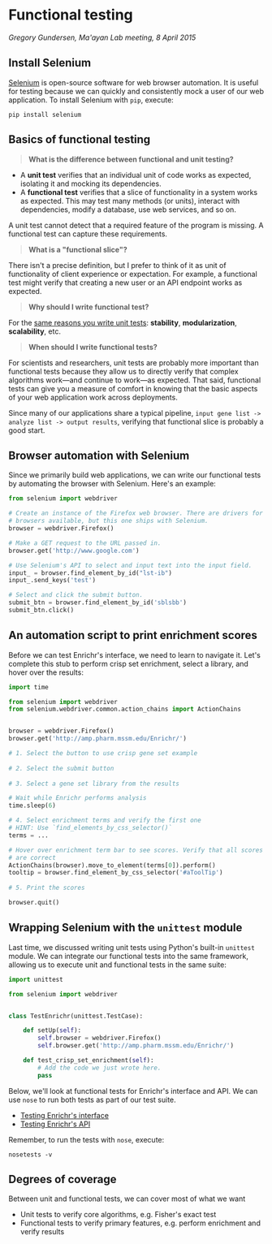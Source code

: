 # Functional testing
_Gregory Gundersen, Ma'ayan Lab meeting, 8 April 2015_

## Install Selenium

[Selenium](http://selenium-python.readthedocs.org/index.html) is open-source software for web browser automation. It is useful for testing because we can quickly and consistently mock a user of our web application. To install Selenium with `pip`, execute:

    pip install selenium

## Basics of functional testing

> **What is the difference between functional and unit testing?**

- A **unit test** verifies that an individual unit of code works as expected, isolating it and mocking its dependencies.
- A **functional test** verifies that a slice of functionality in a system works as expected. This may test many methods (or units), interact with dependencies, modify a database, use web services, and so on.

A unit test cannot detect that a required feature of the program is missing. A functional test can capture these requirements.

> **What is a "functional slice"?**

There isn't a precise definition, but I prefer to think of it as unit of functionality of client experience or expectation. For example, a functional test might verify that creating a new user or an API endpoint works as expected.

> **Why should I write functional test?**

For the [same reasons you write unit tests](https://github.com/MaayanLab/software-testing/blob/master/1-unit-testing/README.md): **stability**, **modularization**, **scalability**, etc.

> **When should I write functional tests?**

For scientists and researchers, unit tests are probably more important than functional tests because they allow us to directly verify that complex algorithms work—and continue to work—as expected. That said, functional tests can give you a measure of comfort in knowing that the basic aspects of your web application work across deployments.

Since many of our applications share a typical pipeline, `input gene list -> analyze list -> output results`, verifying that functional slice is probably a good start.

## Browser automation with Selenium

Since we primarily build web applications, we can write our functional tests by automating the browser with Selenium. Here's an example:

```python
from selenium import webdriver

# Create an instance of the Firefox web browser. There are drivers for other 
# browsers available, but this one ships with Selenium.
browser = webdriver.Firefox()

# Make a GET request to the URL passed in.
browser.get('http://www.google.com')

# Use Selenium's API to select and input text into the input field.
input_ = browser.find_element_by_id("lst-ib")
input_.send_keys('test')

# Select and click the submit button.
submit_btn = browser.find_element_by_id('sblsbb')
submit_btn.click()
```

## An automation script to print enrichment scores

Before we can test Enrichr's interface, we need to learn to navigate it. Let's complete this stub to perform crisp set enrichment, select a library, and hover over the results:

```python
import time

from selenium import webdriver
from selenium.webdriver.common.action_chains import ActionChains


browser = webdriver.Firefox()
browser.get('http://amp.pharm.mssm.edu/Enrichr/')

# 1. Select the button to use crisp gene set example
        
# 2. Select the submit button
        
# 3. Select a gene set library from the results

# Wait while Enrichr performs analysis
time.sleep(6)

# 4. Select enrichment terms and verify the first one
# HINT: Use `find_elements_by_css_selector()`
terms = ...

# Hover over enrichment term bar to see scores. Verify that all scores
# are correct
ActionChains(browser).move_to_element(terms[0]).perform()
tooltip = browser.find_element_by_css_selector('#aToolTip')
        
# 5. Print the scores

browser.quit()
```

## Wrapping Selenium with the `unittest` module

Last time, we discussed writing unit tests using Python's built-in `unittest` module. We can integrate our functional tests into the same framework, allowing us to execute unit and functional tests in the same suite:

```python
import unittest

from selenium import webdriver


class TestEnrichr(unittest.TestCase):

    def setUp(self):
        self.browser = webdriver.Firefox()
        self.browser.get('http://amp.pharm.mssm.edu/Enrichr/')

    def test_crisp_set_enrichment(self):
        # Add the code we just wrote here.
        pass
```


Below, we'll look at functional tests for Enrichr's interface and API. We can use `nose` to run both tests as part of our test suite.

- [Testing Enrichr's interface](tests/test_enrichr_ui.py)
- [Testing Enrichr's API](tests/test_enrichr_api.py)

Remember, to run the tests with `nose`, execute:

    nosetests -v
    
## Degrees of coverage

Between unit and functional tests, we can cover most of what we want

- Unit tests to verify core algorithms, e.g. Fisher's exact test
- Functional tests to verify primary features, e.g. perform enrichment and verify results